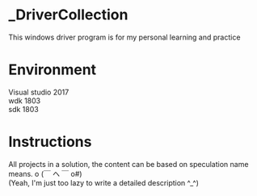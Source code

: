 # _DriverCollection
This windows driver program is for my personal learning and practice  

# Environment
Visual studio 2017  
wdk 1803  
sdk 1803  

# Instructions
All projects in a solution, the content can be based on speculation name means.   o (￣ ヘ ￣ o#)  
(Yeah, I'm just too lazy to write a detailed description ^_^)
